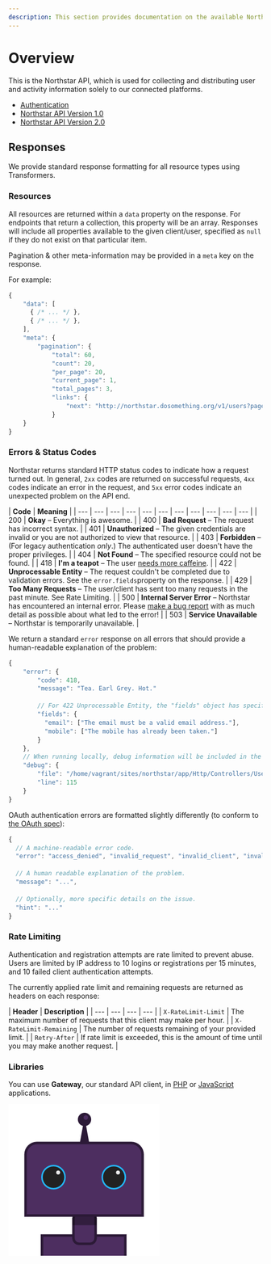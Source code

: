```yaml
---
description: This section provides documentation on the available Northstar API endpoints.
---
```


# Overview

This is the Northstar API, which is used for collecting and distributing user and activity information solely to our connected platforms.

* [Authentication](authentication.md)
* [Northstar API Version 1.0](api-v1/)
* [Northstar API Version 2.0](api-v2/)

## Responses

We provide standard response formatting for all resource types using Transformers.

### Resources

All resources are returned within a `data` property on the response. For endpoints that return a collection, this property will be an array. Responses will include all properties available to the given client/user, specified as `null` if they do not exist on that particular item.

Pagination & other meta-information may be provided in a `meta` key on the response.

For example:

```javascript
{
    "data": [
      { /* ... */ },
      { /* ... */ },
    ],
    "meta": {
        "pagination": {
            "total": 60,
            "count": 20,
            "per_page": 20,
            "current_page": 1,
            "total_pages": 3,
            "links": {
                "next": "http://northstar.dosomething.org/v1/users?page=2"
            }
    }
}
```

### Errors & Status Codes

Northstar returns standard HTTP status codes to indicate how a request turned out. In general, `2xx` codes are returned on successful requests, `4xx` codes indicate an error in the request, and `5xx` error codes indicate an unexpected problem on the API end.

| **Code** | **Meaning** |
| --- | --- | --- | --- | --- | --- | --- | --- | --- | --- | --- |
| 200 | **Okay** – Everything is awesome. |
| 400 | **Bad Request** – The request has incorrect syntax. |
| 401 | **Unauthorized** – The given credentials are invalid or you are not authorized to view that resource. |
| 403 | **Forbidden** – \(For legacy authentication _only_.\) The authenticated user doesn't have the proper privileges. |
| 404 | **Not Found** – The specified resource could not be found. |
| 418 | **I'm a teapot** – The user [needs more caffeine](https://www.ietf.org/rfc/rfc2324.txt). |
| 422 | **Unprocessable Entity** – The request couldn't be completed due to validation errors. See the `error.fields`property on the response. |
| 429 | **Too Many Requests** – The user/client has sent too many requests in the past minute. See Rate Limiting. |
| 500 | **Internal Server Error** – Northstar has encountered an internal error. Please [make a bug report](https://github.com/DoSomething/northstar/issues/new) with as much detail as possible about what led to the error! |
| 503 | **Service Unavailable** – Northstar is temporarily unavailable. |

We return a standard `error` response on all errors that should provide a human-readable explanation of the problem:

```javascript
{
    "error": {
        "code": 418,
        "message": "Tea. Earl Grey. Hot."
        
        // For 422 Unprocessable Entity, the "fields" object has specific validation errors:
        "fields": {
          "email": ["The email must be a valid email address."],
          "mobile": ["The mobile has already been taken."]
        }
    },
    // When running locally, debug information will be included in the response:
    "debug": {
        "file": "/home/vagrant/sites/northstar/app/Http/Controllers/UserController.php",
        "line": 115
    }
}
```

OAuth authentication errors are formatted slightly differently \(to conform to [the OAuth spec](https://tools.ietf.org/html/rfc6749#section-5.2)\):

```javascript
{
  // A machine-readable error code.
  "error": "access_denied", "invalid_request", "invalid_client", "invalid_grant", "unauthorized_client", "unsupported_grant_type", "invalid_scope",
  
  // A human readable explanation of the problem.
  "message": "...",
  
  // Optionally, more specific details on the issue.
  "hint": "..."
}
```

### Rate Limiting

Authentication and registration attempts are rate limited to prevent abuse. Users are limited by IP address to 10 logins or registrations per 15 minutes, and 10 failed client authentication attempts.

The currently applied rate limit and remaining requests are returned as headers on each response:

| **Header** | **Description** |
| --- | --- | --- | --- |
| `X-RateLimit-Limit` | The maximum number of requests that this client may make per hour. |
| `X-RateLimit-Remaining` | The number of requests remaining of your provided limit. |
| `Retry-After` | If rate limit is exceeded, this is the amount of time until you may make another request. |

### Libraries

You can use **Gateway**, our standard API client, in [PHP](https://github.com/DoSomething/gateway) or [JavaScript](https://github.com/DoSomething/gateway-js) applications.

![DoSomething Bot](../.gitbook/assets/dsbot.png)

